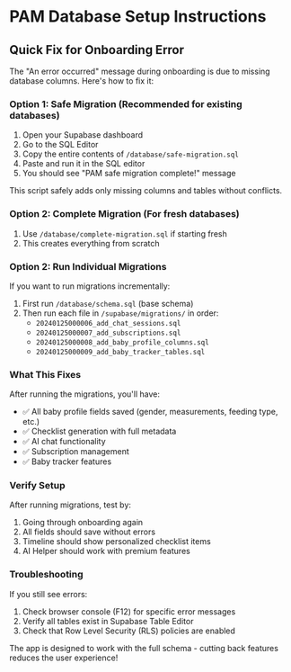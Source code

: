 # PAM Database Setup Instructions

## Quick Fix for Onboarding Error

The "An error occurred" message during onboarding is due to missing database columns. Here's how to fix it:

### Option 1: Safe Migration (Recommended for existing databases)

1. Open your Supabase dashboard
2. Go to the SQL Editor
3. Copy the entire contents of `/database/safe-migration.sql`
4. Paste and run it in the SQL editor
5. You should see "PAM safe migration complete!" message

This script safely adds only missing columns and tables without conflicts.

### Option 2: Complete Migration (For fresh databases)

1. Use `/database/complete-migration.sql` if starting fresh
2. This creates everything from scratch

### Option 2: Run Individual Migrations

If you want to run migrations incrementally:

1. First run `/database/schema.sql` (base schema)
2. Then run each file in `/supabase/migrations/` in order:
   - `20240125000006_add_chat_sessions.sql`
   - `20240125000007_add_subscriptions.sql`
   - `20240125000008_add_baby_profile_columns.sql`
   - `20240125000009_add_baby_tracker_tables.sql`

### What This Fixes

After running the migrations, you'll have:
- ✅ All baby profile fields saved (gender, measurements, feeding type, etc.)
- ✅ Checklist generation with full metadata
- ✅ AI chat functionality
- ✅ Subscription management
- ✅ Baby tracker features

### Verify Setup

After running migrations, test by:
1. Going through onboarding again
2. All fields should save without errors
3. Timeline should show personalized checklist items
4. AI Helper should work with premium features

### Troubleshooting

If you still see errors:
1. Check browser console (F12) for specific error messages
2. Verify all tables exist in Supabase Table Editor
3. Check that Row Level Security (RLS) policies are enabled

The app is designed to work with the full schema - cutting back features reduces the user experience!